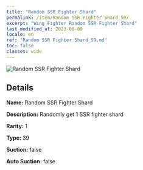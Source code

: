 ```yaml
---
title: "Random SSR Fighter Shard"
permalink: /item/Random SSR Fighter Shard_59/
excerpt: "Wing Fighter Random SSR Fighter Shard"
last_modified_at: 2023-08-09
locale: en
ref: "Random SSR Fighter Shard_59.md"
toc: false
classes: wide
---
```



 ![Random SSR Fighter Shard](/images/item/Random_SSR_Fighter_Shard_p.png)



## Details

 **Name:** Random SSR Fighter Shard 

 **Description:** Randomly get 1 SSR fighter shard

 **Rarity:** 1 

 **Type:** 39 

 **Suction:** false 

 **Auto Suction:** false 


